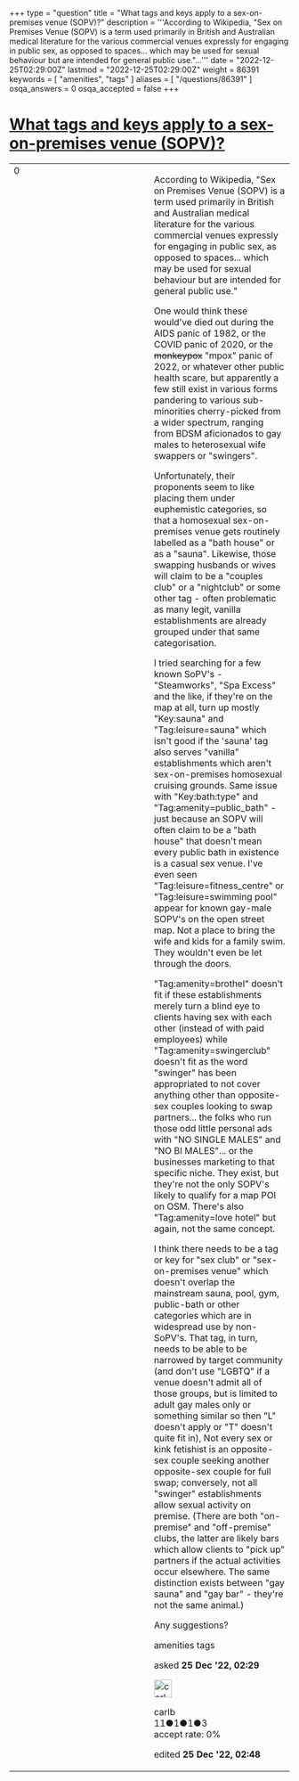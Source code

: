 +++
type = "question"
title = "What tags and keys apply to a sex-on-premises venue (SOPV)?"
description = '''According to Wikipedia, &quot;Sex on Premises Venue (SOPV) is a term used primarily in British and Australian medical literature for the various commercial venues expressly for engaging in public sex, as opposed to spaces... which may be used for sexual behaviour but are intended for general public use.&quot;...'''
date = "2022-12-25T02:29:00Z"
lastmod = "2022-12-25T02:29:00Z"
weight = 86391
keywords = [ "amenities", "tags" ]
aliases = [ "/questions/86391" ]
osqa_answers = 0
osqa_accepted = false
+++

<div class="headNormal">

# [What tags and keys apply to a sex-on-premises venue (SOPV)?](/questions/86391/what-tags-and-keys-apply-to-a-sex-on-premises-venue-sopv)

</div>

<div id="main-body">

<div id="askform">

<table id="question-table" style="width:100%;">
<colgroup>
<col style="width: 50%" />
<col style="width: 50%" />
</colgroup>
<tbody>
<tr>
<td style="width: 30px; vertical-align: top"><div class="vote-buttons">
<span id="post-86391-upvote" class="ajax-command post-vote up" rel="nofollow" title="I like this post (click again to cancel)"> </span>
<div id="post-86391-score" class="post-score" title="current number of votes">
0
</div>
<span id="post-86391-downvote" class="ajax-command post-vote down" rel="nofollow" title="I dont like this post (click again to cancel)"> </span> <span id="favorite-mark" class="ajax-command favorite-mark" rel="nofollow" title="mark/unmark this question as favorite (click again to cancel)"> </span>
<div id="favorite-count" class="favorite-count">
&#10;</div>
</div></td>
<td><div id="item-right">
<div class="question-body">
<p>According to Wikipedia, "Sex on Premises Venue (SOPV) is a term used primarily in British and Australian medical literature for the various commercial venues expressly for engaging in public sex, as opposed to spaces... which may be used for sexual behaviour but are intended for general public use."</p>
<p>One would think these would've died out during the AIDS panic of 1982, or the COVID panic of 2020, or the <del>monkeypox</del> "mpox" panic of 2022, or whatever other public health scare, but apparently a few still exist in various forms pandering to various sub-minorities cherry-picked from a wider spectrum, ranging from BDSM aficionados to gay males to heterosexual wife swappers or "swingers".</p>
<p>Unfortunately, their proponents seem to like placing them under euphemistic categories, so that a homosexual sex-on-premises venue gets routinely labelled as a "bath house" or as a "sauna". Likewise, those swapping husbands or wives will claim to be a "couples club" or a "nightclub" or some other tag - often problematic as many legit, vanilla establishments are already grouped under that same categorisation.</p>
<p>I tried searching for a few known SoPV's - "Steamworks", "Spa Excess" and the like, if they're on the map at all, turn up mostly "Key:sauna" and "Tag:leisure=sauna" which isn't good if the 'sauna' tag also serves "vanilla" establishments which aren't sex-on-premises homosexual cruising grounds. Same issue with "Key:bath:type" and "Tag:amenity=public_bath" - just because an SOPV will often claim to be a "bath house" that doesn't mean every public bath in existence is a casual sex venue. I've even seen "Tag:leisure=fitness_centre" or "Tag:leisure=swimming pool" appear for known gay-male SOPV's on the open street map. Not a place to bring the wife and kids for a family swim. They wouldn't even be let through the doors.</p>
<p>"Tag:amenity=brothel" doesn't fit if these establishments merely turn a blind eye to clients having sex with each other (instead of with paid employees) while "Tag:amenity=swingerclub" doesn't fit as the word "swinger" has been appropriated to not cover anything other than opposite-sex couples looking to swap partners... the folks who run those odd little personal ads with "NO SINGLE MALES" and "NO BI MALES"... or the businesses marketing to that specific niche. They exist, but they're not the only SOPV's likely to qualify for a map POI on OSM. There's also "Tag:amenity=love hotel" but again, not the same concept.</p>
<p>I think there needs to be a tag or key for "sex club" or "sex-on-premises venue" which doesn't overlap the mainstream sauna, pool, gym, public-bath or other categories which are in widespread use by non-SoPV's. That tag, in turn, needs to be able to be narrowed by target community (and don't use "LGBTQ" if a venue doesn't admit all of those groups, but is limited to adult gay males only or something similar so then "L" doesn't apply or "T" doesn't quite fit in), Not every sex or kink fetishist is an opposite-sex couple seeking another opposite-sex couple for full swap; conversely, not all "swinger" establishments allow sexual activity on premise. (There are both "on-premise" and "off-premise" clubs, the latter are likely bars which allow clients to "pick up" partners if the actual activities occur elsewhere. The same distinction exists between "gay sauna" and "gay bar" - they're not the same animal.)</p>
<p>Any suggestions?</p>
</div>
<div id="question-tags" class="tags-container tags">
<span class="post-tag tag-link-amenities" rel="tag" title="see questions tagged &#39;amenities&#39;">amenities</span> <span class="post-tag tag-link-tags" rel="tag" title="see questions tagged &#39;tags&#39;">tags</span>
</div>
<div id="question-controls" class="post-controls">
&#10;</div>
<div class="post-update-info-container">
<div class="post-update-info post-update-info-user">
<p>asked <strong>25 Dec '22, 02:29</strong></p>
<img src="https://secure.gravatar.com/avatar/e6be8ccb0304d946fed3e7834f044eca?s=32&amp;d=identicon&amp;r=g" class="gravatar" width="32" height="32" alt="carlb&#39;s gravatar image" />
<p><span>carlb</span><br />
<span class="score" title="11 reputation points">11</span><span title="1 badges"><span class="badge1">●</span><span class="badgecount">1</span></span><span title="1 badges"><span class="silver">●</span><span class="badgecount">1</span></span><span title="3 badges"><span class="bronze">●</span><span class="badgecount">3</span></span><br />
<span class="accept_rate" title="Rate of the user&#39;s accepted answers">accept rate:</span> <span title="carlb has no accepted answers">0%</span></p>
</div>
<div class="post-update-info post-update-info-edited">
<p><span> edited <strong>25 Dec '22, 02:48</strong> </span></p>
</div>
</div>
<div id="comments-container-86391" class="comments-container">
&#10;</div>
<div id="comment-tools-86391" class="comment-tools">
&#10;</div>
<div class="clear">
&#10;</div>
<div id="comment-86391-form-container" class="comment-form-container">
&#10;</div>
<div class="clear">
&#10;</div>
</div></td>
</tr>
</tbody>
</table>

</div>

</div>

